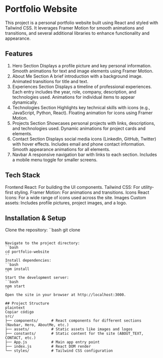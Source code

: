 # Portfolio Website
This project is a personal portfolio website built using React and styled with Tailwind CSS. It leverages Framer Motion for smooth animations and transitions, and several additional libraries to enhance functionality and appearance.

## Features
1. Hero Section
Displays a profile picture and key personal information.
Smooth animations for text and image elements using Framer Motion.
2. About Me Section
A brief introduction with a background image.
Animated transitions for title and text.
3. Experiences Section
Displays a timeline of professional experiences.
Each entry includes the year, role, company, description, and technologies used.
Animations for individual items to appear dynamically.
4. Technologies Section
Highlights key technical skills with icons (e.g., JavaScript, Python, React).
Floating animation for icons using Framer Motion.
5. Projects Section
Showcases personal projects with links, descriptions, and technologies used.
Dynamic animations for project cards and elements.
6. Contact Section
Displays social media icons (LinkedIn, GitHub, Twitter) with hover effects.
Includes email and phone contact information.
Smooth appearance animations for all elements.
7. Navbar
A responsive navigation bar with links to each section.
Includes a mobile menu toggle for smaller screens.

## Tech Stack
Frontend
React: For building the UI components.
Tailwind CSS: For utility-first styling.
Framer Motion: For animations and transitions.
Icons
React Icons: For a wide range of icons used across the site.
Images
Custom assets: Includes profile pictures, project images, and a logo.

## Installation & Setup
Clone the repository:
``bash
git clone <repository-url>
```

Navigate to the project directory:
``bash
cd portfolio-website
``
Install dependencies:
``bash
npm install
``
Start the development server:
``bash
npm start
``
Open the site in your browser at http://localhost:3000.

## Project Structure
plaintext
Copiar código
src/
├── components/      # React components for different sections (Navbar, Hero, AboutMe, etc.)
├── assets/          # Static assets like images and logos
├── constants/       # Static content for the site (ABOUT_TEXT, CONTACT, etc.)
├── App.js           # Main app entry point
├── index.js         # React DOM render
└── styles/          # Tailwind CSS configuration




